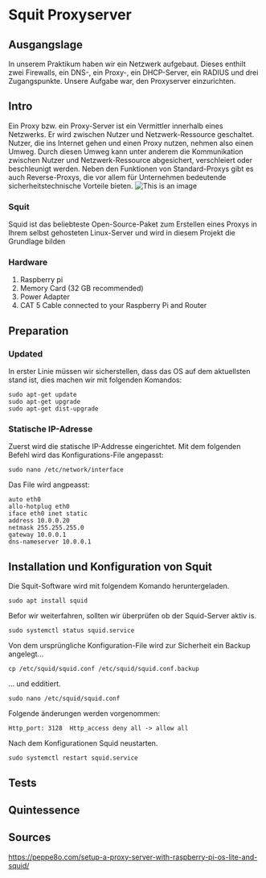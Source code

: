 # Squit Proxyserver

## Ausgangslage

In unserem Praktikum haben wir ein Netzwerk aufgebaut. Dieses enthilt zwei Firewalls, ein DNS-, ein Proxy-, ein DHCP-Server, ein RADIUS und drei Zugangspunkte. Unsere Aufgabe war, den Proxyserver einzurichten.

## Intro

Ein Proxy bzw. ein Proxy-Server ist ein Vermittler innerhalb eines Netzwerks. Er wird zwischen Nutzer und Netzwerk-Ressource geschaltet. Nutzer, die ins Internet gehen und einen Proxy nutzen, nehmen also einen Umweg. Durch diesen Umweg kann unter anderem die Kommunikation zwischen Nutzer und Netzwerk-Ressource abgesichert, verschleiert oder beschleunigt werden. Neben den Funktionen von Standard-Proxys gibt es auch Reverse-Proxys, die vor allem für Unternehmen bedeutende sicherheitstechnische Vorteile bieten.
![This is an image](https://upload.wikimedia.org/wikipedia/commons/6/67/Reverse_proxy_h2g2bob.svg)

### Squit
Squid ist das beliebteste Open-Source-Paket zum Erstellen eines Proxys in Ihrem selbst gehosteten Linux-Server und wird in diesem Projekt die Grundlage bilden

### Hardware
1. Raspberry pi
2. Memory Card (32 GB recommended)
3. Power Adapter
4. CAT 5 Cable connected to your Raspberry Pi and Router

## Preparation

### Updated

In erster Linie müssen wir sicherstellen, dass das OS auf dem aktuellsten stand ist, dies machen wir mit folgenden Komandos:

```
sudo apt-get update
sudo apt-get upgrade
sudo apt-get dist-upgrade
```

### Statische IP-Adresse

Zuerst wird die statische IP-Addresse eingerichtet. Mit dem folgenden Befehl wird das Konfigurations-File angepasst:

`sudo nano /etc/network/interface`

Das File wird angpeasst:

```
auto eth0
allo-hotplug eth0
iface eth0 inet static
address 10.0.0.20
netmask 255.255.255.0
gateway 10.0.0.1
dns-nameserver 10.0.0.1
```

## Installation und Konfiguration von Squit

Die Squit-Software wird mit folgendem Komando heruntergeladen.

`sudo apt install squid`

Befor wir weiterfahren, sollten wir überprüfen ob der Squid-Server aktiv is.

`sudo systemctl status squid.service`

Von dem ursprüngliche Konfiguration-File wird zur Sicherheit ein Backup angelegt...

`cp /etc/squid/squid.conf /etc/squid/squid.conf.backup`

... und edditiert.

`sudo nano /etc/squid/squid.conf`

Folgende änderungen werden vorgenommen:

`Http_port: 3128 
Http_access deny all -> allow all`

Nach dem Konfigurationen Squid neustarten.

`sudo systemctl restart squid.service`
## Tests
## Quintessence
## Sources
https://peppe8o.com/setup-a-proxy-server-with-raspberry-pi-os-lite-and-squid/
